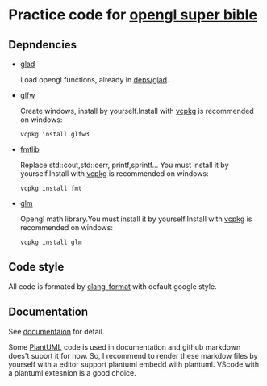 # Practice code for [opengl super bible](http://www.openglsuperbible.com/)

## Depndencies

* [glad](https://github.com/Dav1dde/glad)

  Load opengl functions, already in [deps/glad](deps/glad).

* [glfw](https://www.glfw.org/)

  Create windows, install by yourself.Install with [vcpkg](https://github.com/microsoft/vcpkg) is recommended on windows:

  ```batch
  vcpkg install glfw3
  ```

* [fmtlib](https://github.com/fmtlib/fmt)

  Replace std::cout,std::cerr, printf,sprintf... You must install it by yourself.Install with [vcpkg](https://github.com/microsoft/vcpkg) is recommended on windows:

  ```batch
  vcpkg install fmt
  ```

* [glm](https://glm.g-truc.net/0.9.9/index.html)

  Opengl math library.You must install it by yourself.Install with [vcpkg](https://github.com/microsoft/vcpkg) is recommended on windows:

  ```batch
  vcpkg install glm
  ```

## Code style

All code is formated by [clang-format](https://clang.llvm.org/docs/ClangFormat.html) with default google style.

## Documentation

See [documentaion](./doc) for detail.

Some [PlantUML](https://plantuml.com/) code is used in documentation and github markdown does't suport it for now. So, I recommend to render these markdow files by yourself with a editor support plantuml embedd with plantuml. VScode with a plantuml extesnion is a good choice.
